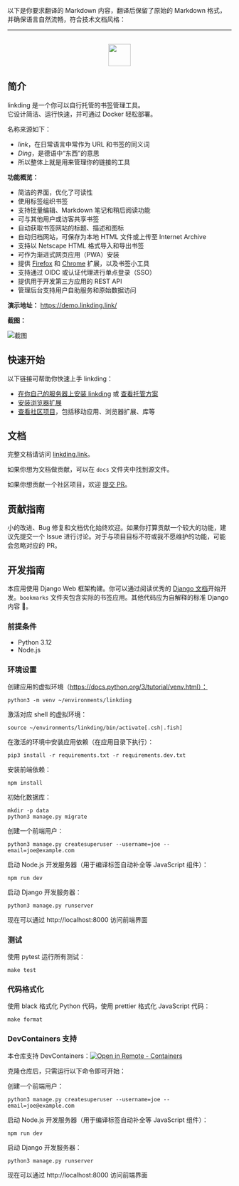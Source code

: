 以下是你要求翻译的 Markdown 内容，翻译后保留了原始的 Markdown 格式，并确保语言自然流畅，符合技术文档风格：

---

<div align="center">
    <br>
    <a href="https://github.com/sissbruecker/linkding">
        <img src="assets/header.svg" height="50">
    </a>
    <br>
</div>

## 简介

linkding 是一个你可以自行托管的书签管理工具。  
它设计简洁、运行快速，并可通过 Docker 轻松部署。

名称来源如下：
- *link*，在日常语言中常作为 URL 和书签的同义词
- *Ding*，是德语中“东西”的意思
- 所以整体上就是用来管理你的链接的工具

**功能概览：**
- 简洁的界面，优化了可读性
- 使用标签组织书签
- 支持批量编辑、Markdown 笔记和稍后阅读功能
- 可与其他用户或访客共享书签
- 自动获取书签网站的标题、描述和图标
- 自动归档网站，可保存为本地 HTML 文件或上传至 Internet Archive
- 支持以 Netscape HTML 格式导入和导出书签
- 可作为渐进式网页应用（PWA）安装
- 提供 [Firefox](https://addons.mozilla.org/firefox/addon/linkding-extension/) 和 [Chrome](https://chrome.google.com/webstore/detail/linkding-extension/beakmhbijpdhipnjhnclmhgjlddhidpe) 扩展，以及书签小工具
- 支持通过 OIDC 或认证代理进行单点登录（SSO）
- 提供用于开发第三方应用的 REST API
- 管理后台支持用户自助服务和原始数据访问

**演示地址：** https://demo.linkding.link/

**截图：**

![截图](/docs/public/linkding-screenshot.png?raw=true "截图")

## 快速开始

以下链接可帮助你快速上手 linkding：
- [在你自己的服务器上安装 linkding](https://linkding.link/installation) 或 [查看托管方案](https://linkding.link/managed-hosting)
- [安装浏览器扩展](https://linkding.link/browser-extension)
- [查看社区项目](https://linkding.link/community)，包括移动应用、浏览器扩展、库等

## 文档

完整文档请访问 [linkding.link](https://linkding.link/)。

如果你想为文档做贡献，可以在 `docs` 文件夹中找到源文件。

如果你想贡献一个社区项目，欢迎 [提交 PR](https://github.com/sissbruecker/linkding/edit/master/docs/src/content/docs/community.md)。

## 贡献指南

小的改进、Bug 修复和文档优化始终欢迎。如果你打算贡献一个较大的功能，建议先提交一个 Issue 进行讨论。对于与项目目标不符或我不愿维护的功能，可能会忽略对应的 PR。

## 开发指南

本应用使用 Django Web 框架构建。你可以通过阅读优秀的 [Django 文档](https://docs.djangoproject.com/en/4.1/)开始开发。`bookmarks` 文件夹包含实际的书签应用。其他代码应为自解释的标准 Django 内容 🙂。

### 前提条件
- Python 3.12
- Node.js

### 环境设置

创建应用的虚拟环境（https://docs.python.org/3/tutorial/venv.html）：
```
python3 -m venv ~/environments/linkding
```
激活对应 shell 的虚拟环境：
```
source ~/environments/linkding/bin/activate[.csh|.fish]
```
在激活的环境中安装应用依赖（在应用目录下执行）：
```
pip3 install -r requirements.txt -r requirements.dev.txt
```
安装前端依赖：
```
npm install
```
初始化数据库：
```
mkdir -p data
python3 manage.py migrate
```
创建一个前端用户：
```
python3 manage.py createsuperuser --username=joe --email=joe@example.com
```
启动 Node.js 开发服务器（用于编译标签自动补全等 JavaScript 组件）：
```
npm run dev
```
启动 Django 开发服务器：
```
python3 manage.py runserver
```
现在可以通过 http://localhost:8000 访问前端界面

### 测试

使用 pytest 运行所有测试：
```
make test
```

### 代码格式化

使用 black 格式化 Python 代码，使用 prettier 格式化 JavaScript 代码：
```
make format
```

### DevContainers 支持

本仓库支持 DevContainers：[![Open in Remote - Containers](https://img.shields.io/static/v1?label=Remote%20-%20Containers&message=Open&color=blue&logo=visualstudiocode)](https://vscode.dev/redirect?url=vscode://ms-vscode-remote.remote-containers/cloneInVolume?url=https://github.com/sissbruecker/linkding.git)

克隆仓库后，只需运行以下命令即可开始：

创建一个前端用户：
```
python3 manage.py createsuperuser --username=joe --email=joe@example.com
```
启动 Node.js 开发服务器（用于编译标签自动补全等 JavaScript 组件）：
```
npm run dev
```
启动 Django 开发服务器：
```
python3 manage.py runserver
```
现在可以通过 http://localhost:8000 访问前端界面